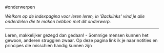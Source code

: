 
#onderwerpen

*Welkom op de indexpagina voor leren leren, in 'Backlinks' vind je alle onderdelen die te maken hebben met dit onderwerp.*

---
Leren, makkelijker gezegd dan gedaan! - Sommige mensen kunnen het gewoon, anderen strugglen zwaar. Op deze pagina link ik je naar notities en principes die misschien handig kunnen zijn 
